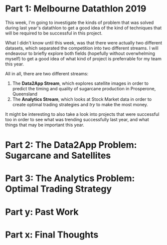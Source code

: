 # Part 1: Melbourne Datathlon 2019
This week, I'm going to investigate the kinds of problem that was solved during last year's datathlon to get a good idea of the kind of techniques that will be required to be successful in this project. 

What I didn't know until this week, was that there were actually two different datasets, which separated the competition into two different streams. I will endeavour to briefly explore both fields (hopefully without overwhelming myself) to get a good idea of what kind of project is preferrable for my team this year.

All in all, there are two different streams: 
1. The __Data2App Stream__, which explores satellite images in order to predict the timing and quality of sugarcane production in Prosperone, Queensland
2. The __Analytics Stream__, which looks at Stock Market data in order to create optimal trading strategies and _try_ to make the most money.

It might be interesting to also take a look into projects that were successful too in order to see what was trending successfully last year, and what things that may be important this year.

# Part 2: The Data2App Problem: Sugarcane and Satellites


# Part 3: The Analytics Problem: Optimal Trading Strategy


# Part y: Past Work


# Part x: Final Thoughts


